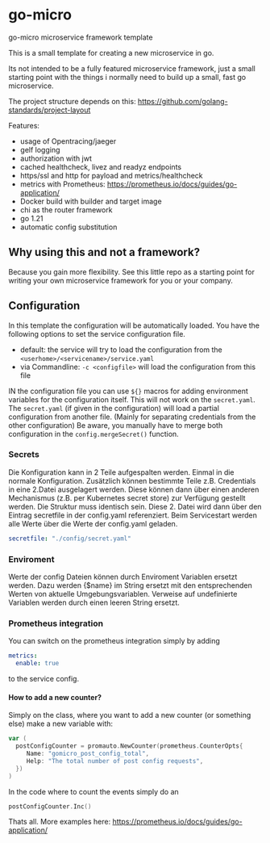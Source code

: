# go-micro

go-micro microservice framework template

This is a small template for creating a new microservice in go. 

Its not intended to be a fully featured microservice framework, just a small starting point with the things i normally need to build up a small, fast go microservice.

The project structure depends on this: https://github.com/golang-standards/project-layout

Features:

- usage of Opentracing/jaeger
- gelf logging
- authorization with jwt
- cached healthcheck, livez and readyz endpoints
- https/ssl and http for payload and metrics/healthcheck
- metrics with Prometheus: https://prometheus.io/docs/guides/go-application/
- Docker build with builder and target image
- chi as the router framework
- go 1.21
- automatic config substitution 

## Why using this and not a framework?

Because you gain more flexibility. See this little repo as a starting point for writing your own microservice framework for you or your company.  

## Configuration

In this template the configuration will be automatically loaded. You have the following options to set the service configuration file.

- default: the service will try to load the configuration from the `<userhome>/<servicename>/service.yaml`
- via Commandline: `-c <configfile>` will load the configuration from this file

IN the configuration file you can use `${}` macros for adding environment variables for the configuration itself. This will not work on the `secret.yaml`. The `secret.yaml` (if given in the configuration) will load a partial configuration from another file. (Mainly for separating credentials from the other configuration) Be aware, you manually have to merge both configuration in the `config.mergeSecret()` function.

### Secrets

Die Konfiguration kann in 2 Teile aufgespalten werden. Einmal in die normale Konfiguration. Zusätzlich können bestimmte Teile z.B. Credentials in eine 2.Datei ausgelagert werden. Diese können dann über einen anderen Mechanismus (z.B. per Kubernetes secret store) zur Verfügung gestellt werden. Die Struktur muss identisch sein. Diese 2. Datei wird dann über den Eintrag secretfile in der config.yaml referenziert. Beim Servicestart werden alle Werte über die Werte der config.yaml geladen.

```yaml
secretfile: "./config/secret.yaml"
```

### Enviroment

Werte der config Dateien können durch Enviroment Variablen ersetzt werden. Dazu werden {$name} im String ersetzt mit den entsprechenden Werten von aktuelle Umgebungsvariablen. Verweise auf undefinierte Variablen werden durch einen leeren String ersetzt. 

### Prometheus integration

You can switch on the prometheus integration simply by adding 

```yaml
metrics:
  enable: true
```

to the service config.

#### How to add a new counter?

Simply on the class, where you want to add a new counter (or something else) make a new variable with:

```go
var (
  postConfigCounter = promauto.NewCounter(prometheus.CounterOpts{
	 Name: "gomicro_post_config_total",
     Help: "The total number of post config requests",
  })
)
```

In the code where to count the events simply do an



```go
postConfigCounter.Inc()
```

 Thats all. More examples here: https://prometheus.io/docs/guides/go-application/
